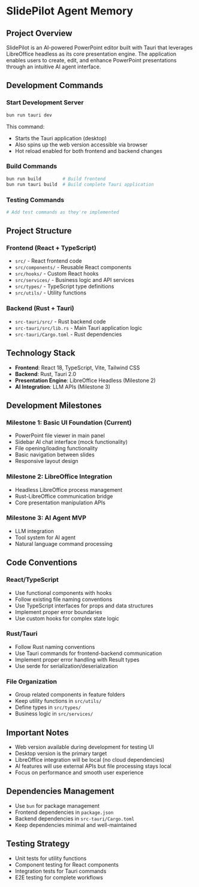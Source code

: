 # SlidePilot Agent Memory

## Project Overview
SlidePilot is an AI-powered PowerPoint editor built with Tauri that leverages LibreOffice headless as its core presentation engine. The application enables users to create, edit, and enhance PowerPoint presentations through an intuitive AI agent interface.

## Development Commands

### Start Development Server
```bash
bun run tauri dev
```
This command:
- Starts the Tauri application (desktop)
- Also spins up the web version accessible via browser
- Hot reload enabled for both frontend and backend changes

### Build Commands
```bash
bun run build        # Build frontend
bun run tauri build  # Build complete Tauri application
```

### Testing Commands
```bash
# Add test commands as they're implemented
```

## Project Structure

### Frontend (React + TypeScript)
- `src/` - React frontend code
- `src/components/` - Reusable React components
- `src/hooks/` - Custom React hooks
- `src/services/` - Business logic and API services
- `src/types/` - TypeScript type definitions
- `src/utils/` - Utility functions

### Backend (Rust + Tauri)
- `src-tauri/src/` - Rust backend code
- `src-tauri/src/lib.rs` - Main Tauri application logic
- `src-tauri/Cargo.toml` - Rust dependencies

## Technology Stack
- **Frontend**: React 18, TypeScript, Vite, Tailwind CSS
- **Backend**: Rust, Tauri 2.0
- **Presentation Engine**: LibreOffice Headless (Milestone 2)
- **AI Integration**: LLM APIs (Milestone 3)

## Development Milestones

### Milestone 1: Basic UI Foundation (Current)
- PowerPoint file viewer in main panel
- Sidebar AI chat interface (mock functionality)
- File opening/loading functionality
- Basic navigation between slides
- Responsive layout design

### Milestone 2: LibreOffice Integration
- Headless LibreOffice process management
- Rust-LibreOffice communication bridge
- Core presentation manipulation APIs

### Milestone 3: AI Agent MVP
- LLM integration
- Tool system for AI agent
- Natural language command processing

## Code Conventions

### React/TypeScript
- Use functional components with hooks
- Follow existing file naming conventions
- Use TypeScript interfaces for props and data structures
- Implement proper error boundaries
- Use custom hooks for complex state logic

### Rust/Tauri
- Follow Rust naming conventions
- Use Tauri commands for frontend-backend communication
- Implement proper error handling with Result types
- Use serde for serialization/deserialization

### File Organization
- Group related components in feature folders
- Keep utility functions in `src/utils/`
- Define types in `src/types/`
- Business logic in `src/services/`

## Important Notes
- Web version available during development for testing UI
- Desktop version is the primary target
- LibreOffice integration will be local (no cloud dependencies)
- AI features will use external APIs but file processing stays local
- Focus on performance and smooth user experience

## Dependencies Management
- Use `bun` for package management
- Frontend dependencies in `package.json`
- Backend dependencies in `src-tauri/Cargo.toml`
- Keep dependencies minimal and well-maintained

## Testing Strategy
- Unit tests for utility functions
- Component testing for React components
- Integration tests for Tauri commands
- E2E testing for complete workflows
